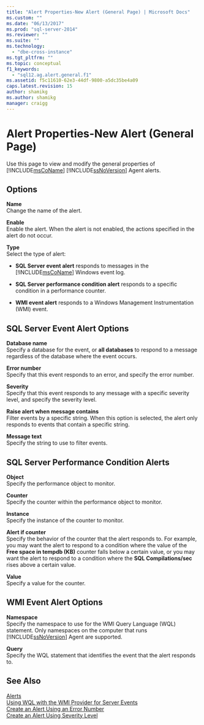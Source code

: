 ```yaml
---
title: "Alert Properties-New Alert (General Page) | Microsoft Docs"
ms.custom: ""
ms.date: "06/13/2017"
ms.prod: "sql-server-2014"
ms.reviewer: ""
ms.suite: ""
ms.technology: 
  - "dbe-cross-instance"
ms.tgt_pltfrm: ""
ms.topic: conceptual
f1_keywords: 
  - "sql12.ag.alert.general.f1"
ms.assetid: f5c11610-62e3-44df-9800-a5dc35be4a09
caps.latest.revision: 15
author: shamikg
ms.author: shamikg
manager: craigg
---
```

# Alert Properties-New Alert (General Page)
  Use this page to view and modify the general properties of [!INCLUDE[msCoName](../../includes/msconame-md.md)] [!INCLUDE[ssNoVersion](../../includes/ssnoversion-md.md)] Agent alerts.  
  
## Options  
 **Name**  
 Change the name of the alert.  
  
 **Enable**  
 Enable the alert. When the alert is not enabled, the actions specified in the alert do not occur.  
  
 **Type**  
 Select the type of alert:  
  
-   **SQL Server event alert** responds to messages in the [!INCLUDE[msCoName](../../includes/msconame-md.md)] Windows event log.  
  
-   **SQL Server performance condition alert** responds to a specific condition in a performance counter.  
  
-   **WMI event alert** responds to a Windows Management Instrumentation (WMI) event.  
  
## SQL Server Event Alert Options  
 **Database name**  
 Specify a database for the event, or **all databases** to respond to a message regardless of the database where the event occurs.  
  
 **Error number**  
 Specify that this event responds to an error, and specify the error number.  
  
 **Severity**  
 Specify that this event responds to any message with a specific severity level, and specify the severity level.  
  
 **Raise alert when message contains**  
 Filter events by a specific string. When this option is selected, the alert only responds to events that contain a specific string.  
  
 **Message text**  
 Specify the string to use to filter events.  
  
## SQL Server Performance Condition Alerts  
 **Object**  
 Specify the performance object to monitor.  
  
 **Counter**  
 Specify the counter within the performance object to monitor.  
  
 **Instance**  
 Specify the instance of the counter to monitor.  
  
 **Alert if counter**  
 Specify the behavior of the counter that the alert responds to. For example, you may want the alert to respond to a condition where the value of the **Free space in tempdb (KB)** counter falls below a certain value, or you may want the alert to respond to a condition where the **SQL Compilations/sec** rises above a certain value.  
  
 **Value**  
 Specify a value for the counter.  
  
## WMI Event Alert Options  
 **Namespace**  
 Specify the namespace to use for the WMI Query Language (WQL) statement. Only namespaces on the computer that runs [!INCLUDE[ssNoVersion](../../includes/ssnoversion-md.md)] Agent are supported.  
  
 **Query**  
 Specify the WQL statement that identifies the event that the alert responds to.  
  
## See Also  
 [Alerts](alerts.md)   
 [Using WQL with the WMI Provider for Server Events](../../relational-databases/wmi-provider-server-events/using-wql-with-the-wmi-provider-for-server-events.md)   
 [Create an Alert Using an Error Number](create-an-alert-using-an-error-number.md)   
 [Create an Alert Using Severity Level](create-an-alert-using-severity-level.md)  
  
  

